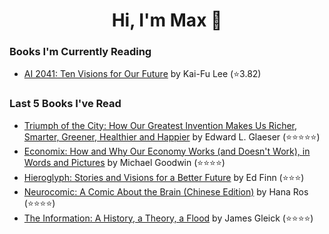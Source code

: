 <h1 align="center">Hi, I'm Max 👋</h1>

<!-- <p align="center">
  <a href="https://discordapp.com/channels/@me/USERID/694118037036466187">
    <img alt="Discord" title="Discord" height="48" width="48" src="assets/discordIcon.svg">
  </a>
</p>-->

### Books I'm Currently Reading

<!-- GOODREADS-LIST:START -->
- [AI 2041: Ten Visions for Our Future](https://www.goodreads.com/review/show/4641889153?utm_medium=api&utm_source=rss) by Kai-Fu Lee (⭐️3.82)
<!-- GOODREADS-LIST:END -->
### Last 5 Books I've Read

<!-- GOODREADS-READ-LIST:START -->
- [Triumph of the City: How Our Greatest Invention Makes Us Richer, Smarter, Greener, Healthier and Happier](https://www.goodreads.com/review/show/4771736077?utm_medium=api&utm_source=rss) by Edward L. Glaeser (⭐⭐⭐⭐⭐)
- [Economix: How and Why Our Economy Works (and Doesn't Work), in Words and Pictures](https://www.goodreads.com/review/show/5352458462?utm_medium=api&utm_source=rss) by Michael    Goodwin (⭐⭐⭐⭐)
- [Hieroglyph: Stories and Visions for a Better Future](https://www.goodreads.com/review/show/5380594584?utm_medium=api&utm_source=rss) by Ed Finn (⭐⭐⭐)
- [Neurocomic: A Comic About the Brain (Chinese Edition)](https://www.goodreads.com/review/show/5352457074?utm_medium=api&utm_source=rss) by Hana Ros (⭐⭐⭐⭐)
- [The Information: A History, a Theory, a Flood](https://www.goodreads.com/review/show/4242810278?utm_medium=api&utm_source=rss) by James Gleick (⭐⭐⭐⭐)
<!-- GOODREADS-READ-LIST:END -->

